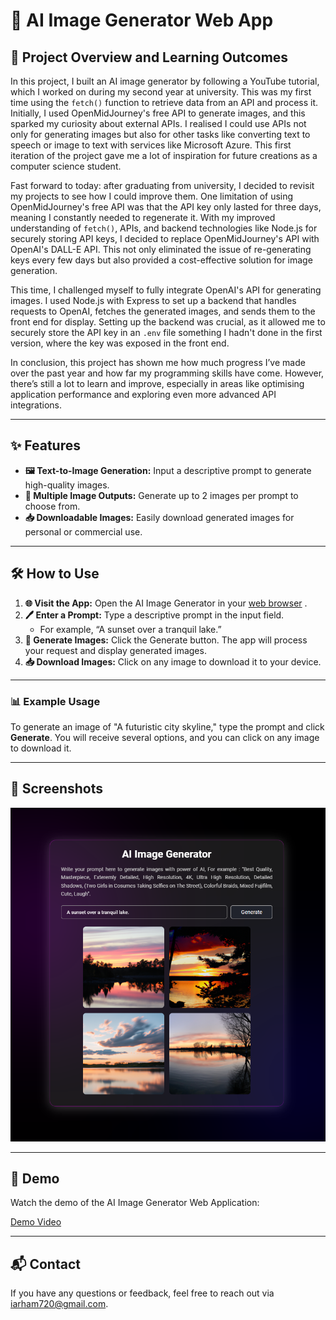 # 🎨 AI Image Generator Web App

## 🚀 Project Overview and Learning Outcomes

In this project, I built an AI image generator by following a YouTube tutorial, which I worked on during my second year at university. This was my first time using the `fetch()` function to retrieve data from an API and process it. Initially, I used OpenMidJourney's free API to generate images, and this sparked my curiosity about external APIs. I realised I could use APIs not only for generating images but also for other tasks like converting text to speech or image to text with services like Microsoft Azure. This first iteration of the project gave me a lot of inspiration for future creations as a computer science student.

Fast forward to today: after graduating from university, I decided to revisit my projects to see how I could improve them. One limitation of using OpenMidJourney's free API was that the API key only lasted for three days, meaning I constantly needed to regenerate it. With my improved understanding of `fetch()`, APIs, and backend technologies like Node.js for securely storing API keys, I decided to replace OpenMidJourney's API with OpenAI's DALL-E API. This not only eliminated the issue of re-generating keys every few days but also provided a cost-effective solution for image generation.

This time, I challenged myself to fully integrate OpenAI's API for generating images. I used Node.js with Express to set up a backend that handles requests to OpenAI, fetches the generated images, and sends them to the front end for display. Setting up the backend was crucial, as it allowed me to securely store the API key in an `.env` file something I hadn't done in the first version, where the key was exposed in the front end.

In conclusion, this project has shown me how much progress I’ve made over the past year and how far my programming skills have come. However, there’s still a lot to learn and improve, especially in areas like optimising application performance and exploring even more advanced API integrations.

---

## ✨ Features

- **🖼️ Text-to-Image Generation:** Input a descriptive prompt to generate high-quality images.
- **🌟 Multiple Image Outputs:** Generate up to 2 images per prompt to choose from.
- **📥 Downloadable Images:** Easily download generated images for personal or commercial use.

---

## 🛠️ How to Use

1. **🌐 Visit the App:** Open the AI Image Generator in your [web browser](https://ai-image-generator-eight-psi.vercel.app/) .
2. **🖊️ Enter a Prompt:** Type a descriptive prompt in the input field.
   - For example, “A sunset over a tranquil lake.”
3. **🚀 Generate Images:** Click the Generate button. The app will process your request and display generated images.
4. **📥 Download Images:** Click on any image to download it to your device.

---

### 📊 Example Usage

To generate an image of "A futuristic city skyline," type the prompt and click **Generate**. You will receive several options, and you can click on any image to download it.

---

## 📸 Screenshots

![AI Image Generator App Screenshot](assets/screenshot.png)

---

## 🎥 Demo

Watch the demo of the AI Image Generator Web Application:

[Demo Video](https://www.youtube.com/embed/tRKcR8JPwYA?si=1OFXirv08picyRNL)

---

## 📬 Contact

If you have any questions or feedback, feel free to reach out via [iarham720@gmail.com](mailto:iarham720@gmail.com).
